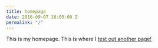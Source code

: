 ```yaml
---
title: homepage
date: 2016-09-07 18:05:00 Z
permalink: "/"
---
```


This is my homepage.
This is where I [test out another page! ](/testing-this-out/)